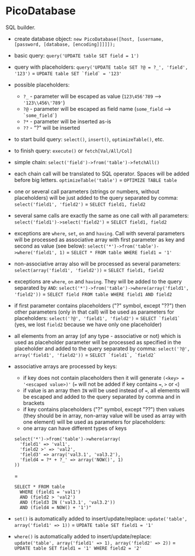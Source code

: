 # PicoDatabase

SQL builder.

- create database object: `new PicoDatabase([host, [username, [password, [database, [encoding]]]]]);`

- basic query: `query('UPDATE table SET field = 1')`

- query with placeholders: `query('UPDATE table SET ?@ = ?_', 'field', '123')` = ``` UPDATE table SET `field` = '123' ```

- possible placeholders:
  - `?_` - parameter will be escaped as value (`123\456'789` --> `'123\\456\'789'`)
  - `?@` - parameter will be escaped as field name (`some_field` --> ``` `some_field` ```)
  - `?*` - parameter will be inserted as-is
  - `??` - "?" will be inserted

- to start build query: `select()`, `insert()`, `optimizeTable()`, etc.

- to finish query: `execute()` or `fetch[Val/All/Col]`

- simple chain: `select('field')->from('table')->fetchAll()`

- each chain call will be translated to SQL operator. Spaces will be added before big letters. `optimizeTable('table')` = `OPTIMIZE TABLE table`

- one or several call parameters (strings or numbers, without placeholders) will be just added to the query separated by comma: `select('field1', 'field2')` = `SELECT field1, field2`

- several same calls are exactly the same as one call with all parameters: `select('field1')->select('field2')` = `SELECT field1, field2`

- exceptions are `where`, `set`, `on` and `having`. Call with several parameters will be processed as associative array with first parameter as key and second as value (see below): `select('*')->from('table')->where('field1', 1)` = `SELECT * FROM table WHERE field1 = '1'`

- non-associative array also will be processed as several parameters: `select(array('field1', 'field2'))` = `SELECT field1, field2`

- exceptions are `where`, `on` and `having`. They will be added to the query separated by `AND`: `select('*')->from('table')->where(array('field1', 'field2'))` = `SELECT field FROM table WHERE field1 AND field2`

- if first parameter contains placeholders ("?" symbol, except "??") then other parameters (only in that call) will be used as parameters for placeholders: `select('?@', 'field1', 'field2')` = ``` SELECT `field1` ``` (yes, we lost `field2` because we have only one placeholder)

- all elements from an array (of any type - associative or not) which is used as placeholder parameter will be processed as specified in the placeholder and added to the query separated by comma: `select('?@', array('field1', 'field2'))` = ``` SELECT `field1`, `field2` ```

- associative arrays are processed by keys:
  - if key does not contain placeholders then it will generate `(<key> = '<escaped value>)'` (`=` will not be added if key contains `=`, `>` or `<`)
  - if value is an array then `IN` will be used instead of `=`, all elements will be escaped and added to the query separated by comma and in brackets
  - if key contains placeholders ("?" symbol, except "??") then values (they should be in array, non-array value will be used as array with one element) will be used as parameters for placeholders: 
  - one array can have different types of keys
  ```
  select('*')->from('table')->where(array(
    'field1' => 'val1',
    'field2 >' => 'val2',
    'field3' => array('val3.1', 'val3.2'),
    'field4 = ?* + ?_' => array('NOW()', 1)
  ))
  ```
  =
  ```
  SELECT * FROM table
    WHERE (field1 = 'val1')
    AND (field2 > 'val2')
    AND (field3 IN ('val3.1', 'val3.2'))
    AND (field4 = NOW() + '1')"
  ```

- `set()` is automatically added to insert/update/replace: `update('table', array('field1' => 1))` = `UPDATE table SET field1 = '1'`

- `where()` is automatically added to insert/update/replace: `update('table', array('field1' => 1), array('field2' => 2))` = `UPDATE table SET field1 = '1' WHERE field2 = '2'`
